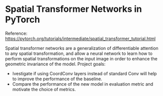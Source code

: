 # Spatial Transformer Networks in PyTorch

Reference: https://pytorch.org/tutorials/intermediate/spatial_transformer_tutorial.html

Spatial transformer networks are a generalization of differentiable attention to any spatial transformation, and allow a neural network to learn how to perform spatial transformations on the input image in order to enhance the geometric invariance of the model. Project goals:

- Ivestigate if using CoordConv layers instead of standard Conv will help to improve the performance of the baseline.
- Compare the performance of the new model in evaluation metric and motivate the choice of metrics.
